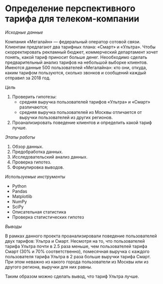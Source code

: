 # Определение перспективного тарифа для телеком-компании
*Исходные данные*

Компания «Мегалайн» — федеральный оператор сотовой связи. Клиентам предлагают два тарифных плана: «Смарт» и «Ультра». Чтобы скорректировать рекламный бюджет, коммерческий департамент хочет понять, какой тариф приносит больше денег.
Неообходимо сделать предварительный анализ тарифов на небольшой выборке клиентов. Имеются данные 500 пользователей «Мегалайна»: кто они, откуда, каким тарифом пользуются, сколько звонков и сообщений каждый отправил за 2018 год.

*Цель*

1. Проверить гипотезы:
    * средняя выручка пользователей тарифов «Ультра» и «Смарт» различаются;
    * средняя выручка пользователей из Москвы отличается от выручки пользователей из других регионов.
2. Проанализировать поведение клиентов и определить какой тариф лучше.

*Этапы работы*

1. Обзор данных.
2. Предобработка данных.
3. Исследовательский анализ данных.
4. Проверка гипотез.
5. Формулировка выводов.

*Используемые инструменты*

* Python
* Pandas
* Matplotlib
* NumPy
* SciPy
* Описательная статистика
* Проверка статистических гипотез

*Выводы*

В рамках данного проекта проанализировали поведение пользователей двух тарифов: Ультра и Смарт. Несмотря на то, что пользователей тарифа Ультра почти в 2.5 раза меньше, чем пользователей тарифа Смарт (30% и 70% соответственно), помесячная выручка с каждого пользователя тарифа Ультра в 2 раза больше выручки тарифа Смарт. При этом неважно из какого города пользователи из Москвы или из другого региона, выручки для них равны.

Таким образом можно сделать вывод, что тариф Ультра лучше.
